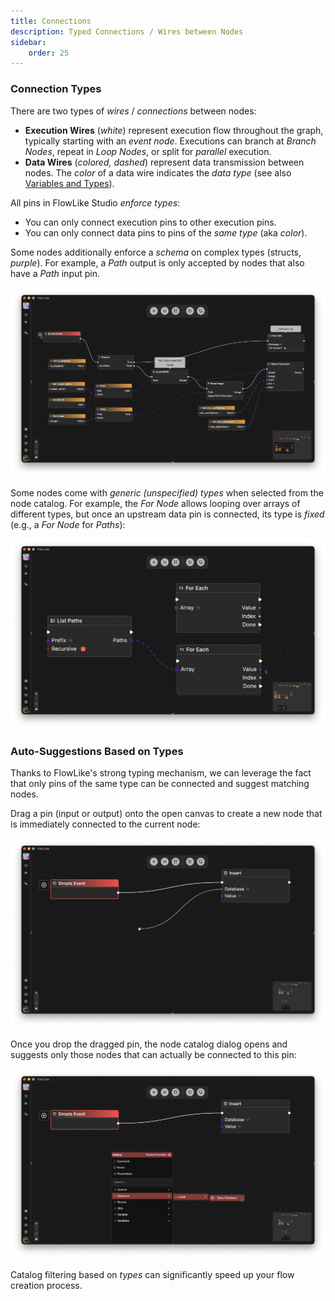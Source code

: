 ```yaml
---
title: Connections
description: Typed Connections / Wires between Nodes
sidebar:
    order: 25
---
```


### Connection Types

There are two types of *wires* / *connections* between nodes:
- **Execution Wires** (*white*) represent execution flow throughout the graph, typically starting with an *event node*. Executions can branch at *Branch Nodes*, repeat in *Loop Nodes*, or split for *parallel* execution.
- **Data Wires** (*colored, dashed*) represent data transmission between nodes. The *color* of a data wire indicates the *data type* (see also [Variables and Types](/studio/variables/)).

All pins in FlowLike Studio *enforce types*:
- You can only connect execution pins to other execution pins.
- You can only connect data pins to pins of the *same type* (aka *color*). 

Some nodes additionally enforce a *schema* on complex types (structs, *purple*). For example, a *Path* output is only accepted by nodes that also have a *Path* input pin.

![A screenshot showing different wire / connection types in FlowLike Studio](../../../assets/ConnectionsWires.webp)

Some nodes come with *generic (unspecified) types* when selected from the node catalog. For example, the *For Node* allows looping over arrays of different types, but once an upstream data pin is connected, its type is *fixed* (e.g., a *For Node* for *Paths*):

![A screenshot showing how an upstream data pin sets the type of a generically typed input pin](../../../assets/GenericPinTypes.webp)

### Auto-Suggestions Based on Types

Thanks to FlowLike's strong typing mechanism, we can leverage the fact that only pins of the same type can be connected and suggest matching nodes.

Drag a pin (input or output) onto the open canvas to create a new node that is immediately connected to the current node:

![A screenshot showing how to drag a node pin into the open canvas to immediately create a new node + wire.](../../../assets/DrawPin.webp)

Once you drop the dragged pin, the node catalog dialog opens and suggests only those nodes that can actually be connected to this pin:

![A screenshot showing how the node catalog is reduced to the set of nodes that can actually be connected to the selected pin](../../../assets/TypedCatalogSuggestions.webp)

Catalog filtering based on *types* can significantly speed up your flow creation process.

